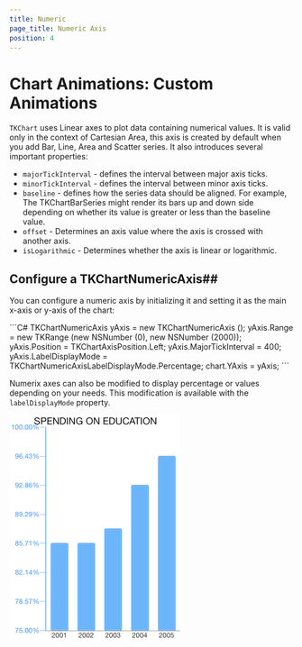 ```yaml
---
title: Numeric
page_title: Numeric Axis
position: 4
---
```


# Chart Animations: Custom Animations

<code>TKChart</code> uses Linear axes to plot data containing numerical values. It is valid only in the context of Cartesian Area, this axis is created by default when you add Bar, Line, Area and Scatter series. It also introduces several important properties:

- <code>majorTickInterval</code> - defines the interval between major axis ticks.
- <code>minorTickInterval</code> - defines the interval between minor axis ticks.
- <code>baseline</code> - defines how the series data should be aligned. For example, The TKChartBarSeries might render its bars up and down side depending on whether its value is greater or less than the baseline value.
- <code>offset</code> - Determines an axis value where the axis is crossed with another axis.
- <code>isLogarithmic</code> - Determines whether the axis is linear or logarithmic.

## Configure a TKChartNumericAxis##

You can configure a numeric axis by initializing it and setting it as the main x-axis or y-axis of the chart:

<snippet id='chart-axis-numeric'/>
<snippet id='chart-axis-numeric-swift'/>
```C#
TKChartNumericAxis yAxis = new TKChartNumericAxis ();
yAxis.Range = new TKRange (new NSNumber (0), new NSNumber (2000));
yAxis.Position = TKChartAxisPosition.Left;
yAxis.MajorTickInterval = 400;
yAxis.LabelDisplayMode = TKChartNumericAxisLabelDisplayMode.Percentage;
chart.YAxis = yAxis;
```

Numerix axes can also be modified to display percentage or values depending on your needs. This modification is available with the <code>labelDisplayMode</code> property.

<img src="../../images/chart-axes-numeric002.png">

